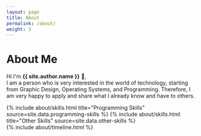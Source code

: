 ```yaml
---
layout: page
title: About
permalink: /about/
weight: 3
---
```


# **About Me**

Hi I'm **{{ site.author.name }}** :wave:,<br>
I am a person who is very interested in the world of technology, starting from Graphic Design, Operating Systems, and Programming. Therefore, I am very happy to apply and share what I already know and have to others.

<div class="row">
{% include about/skills.html title="Programming Skills" source=site.data.programming-skills %}
{% include about/skills.html title="Other Skills" source=site.data.other-skills %}
</div>

<div class="row">
{% include about/timeline.html %}
</div>